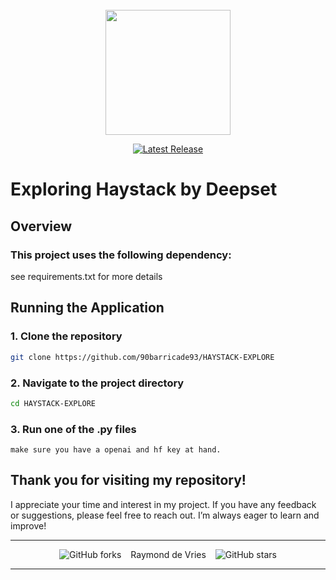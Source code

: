 <!-- # https://haystack.deepset.ai/tutorials 
# Explored Beginner section of Haystack Tutorials
# Sunday 15/09/2024 08:00-12:00 -->


<div style="margin-top:5%;" align="center">
<img src="https://ai-infrastructure.org/wp-content/uploads/2023/08/Haystack-Logo_deepset.png" height="200">
</div>
<div align="center">

[![Latest Release](https://img.shields.io/badge/Latest%20Version-0.3.0-blue?logo=github)](https://github.com/90barricade93/HAYSTACK-EXPLORE/commits/main)
</div>

# Exploring Haystack by Deepset

## Overview  

###  This project uses the following dependency:

see requirements.txt for more details

## Running the Application

### 1. Clone the repository
```sh
git clone https://github.com/90barricade93/HAYSTACK-EXPLORE
```

### 2. Navigate to the project directory
```sh
cd HAYSTACK-EXPLORE
```

### 3. Run one of the .py files
```
make sure you have a openai and hf key at hand.
```


## Thank you for visiting my repository!
I appreciate your time and interest in my project. If you have any feedback or suggestions, please feel free to reach out. I’m always eager to learn and improve!

-------
<div align="center">

![GitHub forks](https://img.shields.io/github/forks/90barricade93/HAYSTACK-EXPLORE) &ensp; Raymond de Vries &ensp; ![GitHub stars](https://img.shields.io/github/stars/90barricade93/HAYSTACK-EXPLORE) 
</div>

--------


